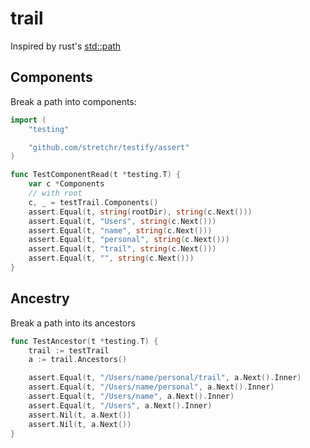# trail 

Inspired by rust's [std::path](https://doc.rust-lang.org/stable/std/path/struct.Path.html)

## Components

Break a path into components:
```go
import (
    "testing"

    "github.com/stretchr/testify/assert"
)

func TestComponentRead(t *testing.T) {
    var c *Components
    // with root
    c, _ = testTrail.Components()
    assert.Equal(t, string(rootDir), string(c.Next()))
    assert.Equal(t, "Users", string(c.Next()))
    assert.Equal(t, "name", string(c.Next()))
    assert.Equal(t, "personal", string(c.Next()))
    assert.Equal(t, "trail", string(c.Next()))
    assert.Equal(t, "", string(c.Next()))
}
```
## Ancestry

Break a path into its ancestors
```go
func TestAncestor(t *testing.T) {
    trail := testTrail
    a := trail.Ancestors()

    assert.Equal(t, "/Users/name/personal/trail", a.Next().Inner)
    assert.Equal(t, "/Users/name/personal", a.Next().Inner)
    assert.Equal(t, "/Users/name", a.Next().Inner)
    assert.Equal(t, "/Users", a.Next().Inner)
    assert.Nil(t, a.Next())
    assert.Nil(t, a.Next())
}
```

